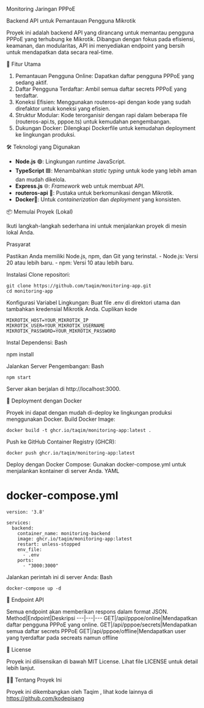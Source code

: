 Monitoring Jaringan PPPoE

Backend API untuk Pemantauan Pengguna Mikrotik

Proyek ini adalah backend API yang dirancang untuk memantau pengguna PPPoE yang terhubung ke Mikrotik. Dibangun dengan fokus pada efisiensi, keamanan, dan modularitas, API ini menyediakan endpoint yang bersih untuk mendapatkan data secara real-time.

🚀 Fitur Utama
  
  1. Pemantauan Pengguna Online: Dapatkan daftar pengguna PPPoE yang sedang aktif.
  2. Daftar Pengguna Terdaftar: Ambil semua daftar secrets PPPoE yang terdaftar.
  3. Koneksi Efisien: Menggunakan routeros-api dengan kode yang sudah direfaktor untuk koneksi yang efisien.
  4. Struktur Modular: Kode terorganisir dengan rapi dalam beberapa file (routeros-api.ts, pppoe.ts) untuk kemudahan pengembangan.
  5. Dukungan Docker: Dilengkapi Dockerfile untuk kemudahan deployment ke lingkungan produksi.

🛠️ Teknologi yang Digunakan
  
  - **Node.js** 🟢: Lingkungan *runtime* JavaScript.
  - **TypeScript** 🟦: Menambahkan *static typing* untuk kode yang lebih aman dan mudah dikelola.
  - **Express.js** 🌐: *Framework* web untuk membuat API.
  - **routeros-api** 📶: Pustaka untuk berkomunikasi dengan Mikrotik.
  - **Docker**🐳: Untuk *containerization* dan *deployment* yang konsisten.
  
📦 Memulai Proyek (Lokal)

Ikuti langkah-langkah sederhana ini untuk menjalankan proyek di mesin lokal Anda.

Prasyarat

Pastikan Anda memiliki Node.js, npm, dan Git yang terinstal.
    - Node.js: Versi 20 atau lebih baru.
    - npm: Versi 10 atau lebih baru.

Instalasi
  Clone repositori:
  
    git clone https://github.com/taqim/monitoring-app.git
    cd monitoring-app

Konfigurasi Variabel Lingkungan:
Buat file .env di direktori utama dan tambahkan kredensial Mikrotik Anda.
Cuplikan kode
    
    MIKROTIK_HOST=YOUR_MIKROTIK_IP
    MIKROTIK_USER=YOUR_MIKROTIK_USERNAME
    MIKROTIK_PASSWORD=YOUR_MIKROTIK_PASSWORD

Instal Dependensi:
Bash

npm install

Jalankan Server Pengembangan:
Bash

    npm start

Server akan berjalan di http://localhost:3000.

🚀 Deployment dengan Docker

Proyek ini dapat dengan mudah di-deploy ke lingkungan produksi menggunakan Docker.
Build Docker Image:

    docker build -t ghcr.io/taqim/monitoring-app:latest .

Push ke GitHub Container Registry (GHCR):

    docker push ghcr.io/taqim/monitoring-app:latest

Deploy dengan Docker Compose:
Gunakan docker-compose.yml untuk menjalankan kontainer di server Anda.
YAML

# docker-compose.yml
    version: '3.8'
    
    services:
      backend:
        container_name: monitoring-backend
        image: ghcr.io/taqim/monitoring-app:latest
        restart: unless-stopped
        env_file:
          - .env
        ports:
          - "3000:3000"

Jalankan perintah ini di server Anda:
Bash

    docker-compose up -d

🔗 Endpoint API

Semua endpoint akan memberikan respons dalam format JSON.
Method|Endpoint|Deskripsi
---|---|---
GET|/api/pppoe/online|Mendapatkan daftar pengguna PPPoE yang online.
GET|/api/pppoe/secrets|Mendapatkan semua daftar secrets PPPoE
GET|/api/pppoe/offline|Mendapatkan user yang tyerdaftar pada secreats namun offline


📜 License

Proyek ini dilisensikan di bawah MIT License. Lihat file LICENSE untuk detail lebih lanjut.

🧑‍💻 Tentang Proyek Ini

Proyek ini dikembangkan oleh Taqim , lihat kode lainnya di https://github.com/kodepisang
